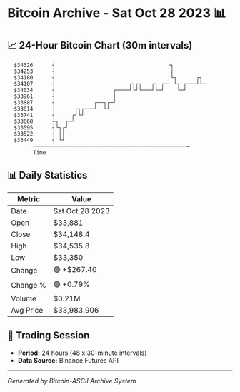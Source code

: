 # Bitcoin Archive - Sat Oct 28 2023 📊

## 📈 24-Hour Bitcoin Chart (30m intervals)

```
  $34326      ┤                                   ┌┐           
  $34253      ┤                                   ││           
  $34180      ┤                                   │└┐      ┌┐  
  $34107      ┤                       ┌┐┌┐   ┌┐ ┌─┘ └┐ ┌───┘└─ 
  $34034      ┤                  ┌────┘└┘└───┘└─┘    └─┘       
  $33961      ┤                  │                             
  $33887      ┤            ┌──┐┌─┘                             
  $33814      ┤      ┌┐┌───┘  └┘                               
  $33741      ┤     ┌┘└┘                                       
  $33668      ┼┐  ┌─┘                                          
  $33595      ┤└┐┌┘                                            
  $33522      ┤ ││                                             
  $33449      ┤ └┘                                             
        ────────────────────────────────────────────────→
        Time
```

## 📊 Daily Statistics

| Metric | Value |
|--------|-------|
| Date | Sat Oct 28 2023 |
| Open | $33,881 |
| Close | $34,148.4 |
| High | $34,535.8 |
| Low | $33,350 |
| Change | 🟢 +$267.40 |
| Change % | 🟢 +0.79% |
| Volume | $0.21M |
| Avg Price | $33,983.906 |

## 📅 Trading Session

- **Period:** 24 hours (48 x 30-minute intervals)
- **Data Source:** Binance Futures API

---
*Generated by Bitcoin-ASCII Archive System*
